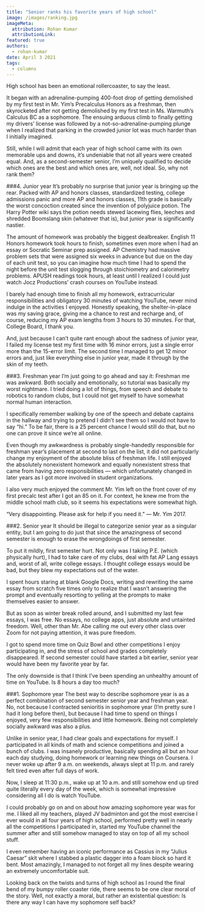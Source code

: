 ```yaml
---
title: "Senior ranks his favorite years of high school"
image: /images/ranking.jpg
imageMeta:
  attribution: Rohan Kumar
  attributionLink:
featured: true
authors:
  - rohan-kumar
date: April 3 2021
tags:
  - columns
---
```

High school has been an emotional rollercoaster, to say the least.

It began with an adrenaline-pumping 400-foot drop of getting demolished by my first test in Mr. Yim’s Precalculus Honors as a freshman, then skyrocketed after not getting demolished by my first test in Ms. Warmuth’s Calculus BC as a sophomore. The ensuing arduous climb to finally getting my drivers’ license was followed by a not-so-adrenaline-pumping plunge when I realized that parking in the crowded junior lot was much harder than I initially imagined.

Still, while I will admit that each year of high school came with its own memorable ups and downs, it’s undeniable that not all years were created equal. And, as a second-semester senior, I’m uniquely qualified to decide which ones are the best and which ones are, well, not ideal. So, why not rank them?

###4. Junior year
It’s probably no surprise that junior year is bringing up the rear. Packed with AP and honors classes, standardized testing, college admissions panic and more AP and honors classes, 11th grade is basically the worst concoction created since the invention of polyjuice potion. The Harry Potter wiki says the potion needs stewed lacewing flies, leeches and shredded Boomslang skin (whatever that is), but junior year is significantly nastier.

The amount of homework was probably the biggest dealbreaker. English 11 Honors homework took hours to finish, sometimes even more when I had an essay or Socratic Seminar prep assigned. AP Chemistry had massive problem sets that were assigned six weeks in advance but due on the day of each unit test, so you can imagine how much time I had to spend the night before the unit test slogging through stoichiometry and calorimetry problems. APUSH readings took hours, at least until I realized I could just watch Jocz Productions’ crash courses on YouTube instead.

I barely had enough time to finish all my homework, extracurricular responsibilities and obligatory 30 minutes of watching YouTube, never mind indulge in the activities I enjoyed. Honestly speaking, the shelter-in-place was my saving grace, giving me a chance to rest and recharge and, of course, reducing my AP exam lengths from 3 hours to 30 minutes. For that, College Board, I thank you. 

And, just because I can’t quite rant enough about the sadness of junior year, I failed my license test my first time with 16 minor errors, just a single error more than the 15-error limit. The second time I managed to get 12 minor errors and, just like everything else in junior year, made it through by the skin of my teeth.

###3. Freshman year
I’m just going to go ahead and say it: Freshman me was awkward. Both socially and emotionally, so tutorial was basically my worst nightmare. I tried doing a lot of things, from speech and debate to robotics to random clubs, but I could not get myself to have somewhat normal human interaction. 

I specifically remember walking by one of the speech and debate captains in the hallway and trying to pretend I didn’t see them so I would not have to say “hi.” To be fair, there is a 25 percent chance I would still do that, but no one can prove it since we’re all online.

Even though my awkwardness is probably single-handedly responsible for freshman year’s placement at second to last on the list, it did not particularly change my enjoyment of the absolute bliss of freshman life. I still enjoyed the absolutely nonexistent homework and equally nonexistent stress that came from having zero responsibilities — which unfortunately changed in later years as I got more involved in student organizations. 

I also very much enjoyed the comment Mr. Yim left on the front cover of my first precalc test after I got an 85 on it. For context, he knew me from the middle school math club, so it seems his expectations were somewhat high.

“Very disappointing. Please ask for help if you need it.” — Mr. Yim 2017.

###2. Senior year
It should be illegal to categorize senior year as a singular entity, but I am going to do just that since the amazingness of second semester is enough to erase the wrongdoings of first semester.

To put it mildly, first semester hurt. Not only was I taking P.E. (which physically hurt), I had to take care of my clubs, deal with fat AP Lang essays and, worst of all, write college essays. I thought college essays would be bad, but they blew my expectations out of the water.

I spent hours staring at blank Google Docs, writing and rewriting the same essay from scratch five times only to realize that I wasn’t answering the prompt and eventually resorting to yelling at the prompts to make themselves easier to answer.

But as soon as winter break rolled around, and I submitted my last few essays, I was free. No essays, no college apps, just absolute and untainted freedom. Well, other than Mr. Abe calling me out every other class over Zoom for not paying attention, it was pure freedom.

I got to spend more time on Quiz Bowl and other competitions I enjoy participating in, and the stress of school and grades completely disappeared. If second semester could have started a bit earlier, senior year would have been my favorite year by far. 

The only downside is that I think I’ve been spending an unhealthy amount of time on YouTube. Is 8 hours a day too much?

###1. Sophomore year
The best way to describe sophomore year is as a perfect combination of second semester senior year and freshman year. No, not because I contracted senioritis in sophomore year (I’m pretty sure I had it long before then), but because I had time to spend on things I enjoyed, very few responsibilities and little homework. Being not completely socially awkward was also a plus.

Unlike in senior year, I had clear goals and expectations for myself. I participated in all kinds of math and science competitions and joined a bunch of clubs. I was insanely productive, basically spending all but an hour each day studying, doing homework or learning new things on Coursera. I never woke up after 9 a.m. on weekends, always slept at 11 p.m. and rarely felt tired even after full days of work. 

Now, I sleep at 11:30 p.m., wake up at 10 a.m. and still somehow end up tired quite literally every day of the week, which is somewhat impressive considering all I do is watch YouTube.

I could probably go on and on about how amazing sophomore year was for me. I liked all my teachers, played JV badminton and got the most exercise I ever would in all four years of high school, performed pretty well in nearly all the competitions I participated in, started my YouTube channel the summer after and still somehow managed to stay on top of all my school stuff.

I even remember having an iconic performance as Cassius in my “Julius Caesar” skit where I stabbed a plastic dagger into a foam block so hard it bent. Most amazingly, I managed to not forget all my lines despite wearing an extremely uncomfortable suit.

Looking back on the twists and turns of high school as I round the final bend of my bumpy roller coaster ride, there seems to be one clear moral of the story. Well, not exactly a moral, but rather an existential question: Is there any way I can have my sophomore self back?

